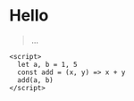 # Hello

> ...

```
<script>
  let a, b = 1, 5
  const add = (x, y) => x + y
  add(a, b)
</script>
```